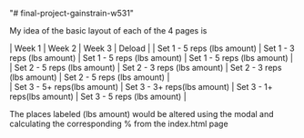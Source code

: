 "# final-project-gainstrain-w531"


My idea of the basic layout of each of the 4 pages is


|           Week 1             |           Week 2             |           Week 3             |           Deload             |
| Set 1 - 5 reps (lbs amount)  | Set 1 - 3 reps (lbs amount)  | Set 1 - 5 reps (lbs amount)  | Set 1 - 5 reps (lbs amount)  |
| Set 2 - 5 reps (lbs amount)  | Set 2 - 3 reps (lbs amount)  | Set 2 - 3 reps (lbs amount)  | Set 2 - 5 reps (lbs amount)  |     
| Set 3 - 5+ reps(lbs amount)  | Set 3 - 3+ reps(lbs amount)  | Set 3 - 1+ reps(lbs amount)  | Set 3 - 5 reps (lbs amount)  |

The  places labeled (lbs amount) would be altered using the modal and calculating the corresponding % from the index.html page
